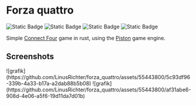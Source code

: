 ﻿# Forza quattro
![Static Badge](https://img.shields.io/badge/version-0.3.1-blue)
![Static Badge](https://img.shields.io/badge/build-passing-40ba13)
![Static Badge](https://img.shields.io/badge/coverage_of_code_we_want_to_test-100%25-95971c)
![Static Badge](https://img.shields.io/badge/Pipeline-filled%20with%20crack-white)

Simple [Connect Four](https://en.wikipedia.org/wiki/Connect_Four) game in rust, using the [Piston](https://github.com/PistonDevelopers/piston) game engine.

## Screenshots
<div class="display: grid; grid-template-columns: 1fr 1fr; gap: 1rem;">
![grafik](https://github.com/LinusRichter/forza_quattro/assets/55443800/5c93df96-339b-4a33-b17a-a2dab88b5b08)
![grafik](https://github.com/LinusRichter/forza_quattro/assets/55443800/af31abe6-908d-4e06-a5f6-19d11da7d01b)
</div>
